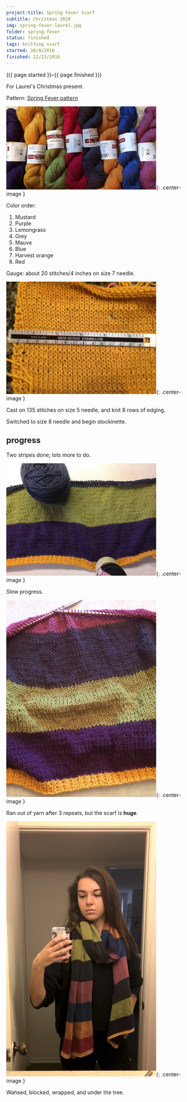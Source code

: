 ```yaml
---
project-title: Spring Fever Scarf
subtitle: Christmas 2016
img: spring-fever-laurel.jpg
folder: spring-fever
status: finished
tags: knitting scarf 
started: 10/8/2016
finished: 12/23/2016
---
```

<p class="center">({{ page.started }}–{{ page.finished }})</p>

For Laurel's Christmas present.

Pattern: [Spring Fever pattern](http://www.ravelry.com/patterns/library/spring-fever-2)

![Yarn colors](spring-fever-colors.jpg){: .center-image }

Color order:

1. Mustard
2. Purple
3. Lemongrass
4. Grey
5. Mauve
6. Blue
7. Harvest orange
8. Red

Gauge: about 20 stitches/4 inches on size 7 needle.

![Swatch](spring-fever-swatch.jpg){: .center-image }

Cast on 135 stitches on size 5 needle, and knit 8 rows of edging.

Switched to size 8 needle and begin stockinette.

## progress
Two stripes done; lots more to do.

![Yarn colors](spring-fever1.jpg){: .center-image }

Slow progress.

![scarf on the needles](spring-fever2.jpg){: .center-image }

Ran out of yarn after 3 repeats, but the scarf is <strong>huge</strong>.

![Laurel's finished scarf](spring-fever-laurel.jpg){: .center-image }

Wahsed, blocked, wrapped, and under the tree.